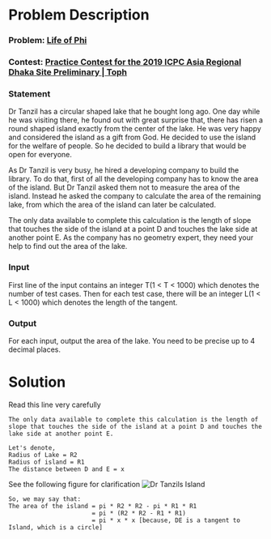 # Problem Description

### Problem: [Life of Phi](https://toph.co/p/life-of-phi)
### Contest: [Practice Contest for the 2019 ICPC Asia Regional Dhaka Site Preliminary | Toph](https://toph.co/c/practice-icpc-2019-dhaka)
### Statement
Dr Tanzil has a circular shaped lake that he bought long ago. One day while he was visiting there, he found out with great surprise that, there has risen a round shaped island exactly from the center of the lake. He was very happy and considered the island as a gift from God. He decided to use the island for the welfare of people. So he decided to build a library that would be open for everyone.

As Dr Tanzil is very busy, he hired a developing company to build the library. To do that, first of all the developing company has to know the area of the island. But Dr Tanzil asked them not to measure the area of the island. Instead he asked the company to calculate the area of the remaining lake, from which the area of the island can later be calculated.

The only data available to complete this calculation is the length of slope that touches the side of the island at a point D and touches the lake side at another point E. As the company has no geometry expert, they need your help to find out the area of the lake.

### Input
First line of the input contains an integer T(1 < T < 1000) which denotes the number of test cases. Then for each test case, there will be an integer L(1 < L < 1000) which denotes the length of the tangent.

### Output
For each input, output the area of the lake. You need to be precise up to 4 decimal places.

# Solution
Read this line very carefully
```
The only data available to complete this calculation is the length of slope that touches the side of the island at a point D and touches the lake side at another point E.
```
```
Let's denote,
Radius of Lake = R2
Radius of island = R1
The distance between D and E = x
```
See the following figure for clarification
![Dr Tanzils Island](/resources/images/dr_tanzil.png)
```
So, we may say that:
The area of the island = pi * R2 * R2 - pi * R1 * R1
                       = pi * (R2 * R2 - R1 * R1)
                       = pi * x * x [because, DE is a tangent to Island, which is a circle]
```